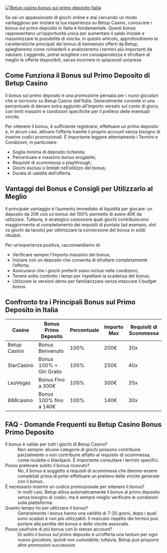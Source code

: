 [![Betup casino bonus sul primo deposito Italia](https://123-caf.pages.dev/gitsignup.png)](https://vrmoo.ru/Bt82HjjY)

<p>Se sei un appassionato di giochi online e stai cercando un modo vantaggioso per iniziare la tua esperienza su Betup Casino, conoscere i bonus sul primo deposito in Italia è fondamentale. Questi bonus rappresentano un’opportunità unica per aumentare il saldo iniziale e massimizzare le possibilità di vincita. In questo articolo, approfondiremo le caratteristiche principali dei bonus di benvenuto offerti da Betup, spiegheremo come richiederli e analizzeremo i termini più importanti da valutare. Leggendo, potrai scegliere con consapevolezza e sfruttare al meglio le offerte disponibili, senza incorrere in spiacevoli sorprese.</p>  <h2>Come Funziona il Bonus sul Primo Deposito di Betup Casino</h2> <p>Il bonus sul primo deposito è una promozione pensata per i nuovi giocatori che si iscrivono su Betup Casino dall’Italia. Generalmente consiste in una percentuale di denaro extra aggiunto all’importo versato sul conto di gioco, con limiti massimi e condizioni specifiche per il prelievo delle eventuali vincite.</p> <p>Per ottenere il bonus, è sufficiente registrarsi, effettuare un primo deposito e, in alcuni casi, attivare l’offerta tramite il proprio account senza bisogno di inserire codici promozionali. È importante leggere attentamente i Termini e Condizioni, in particolare:</p> <ul> <li>Soglia minima di deposito richiesta;</li> <li>Percentuale e massimo bonus erogabile;</li> <li>Requisiti di scommessa o playthrough;</li> <li>Giochi esclusi o limitati nell’utilizzo del bonus;</li> <li>Durata di validità dell’offerta.</li> </ul>  <h2>Vantaggi del Bonus e Consigli per Utilizzarlo al Meglio</h2> <p>Il principale vantaggio è l’aumento immediato di liquidità per giocare: un deposito da 20€ con un bonus del 100% permette di avere 40€ da utilizzare. Tuttavia, è strategico conoscere quali giochi contribuiscono maggiormente al completamento dei requisiti di puntata (ad esempio, slot vs giochi da tavolo) per ottimizzare la conversione del bonus in soldi ritirabili.</p> <p>Per un’esperienza positiva, raccomandiamo di:</p> <ul> <li>Verificare sempre l’importo massimo del bonus;</li> <li>Iniziare con un deposito che consenta di sfruttare completamente l’offerta;</li> <li>Assicurarsi che i giochi preferiti siano inclusi nelle condizioni;</li> <li>Tenere sotto controllo i tempi per rispettare la scadenza del bonus;</li> <li>Utilizzare le versioni demo per familiarizzare senza intaccare il budget bonus.</li> </ul>  <h2>Confronto tra i Principali Bonus sul Primo Deposito in Italia</h2> <table> <thead> <tr> <th>Casino</th> <th>Bonus Primo Deposito</th> <th>Percentuale</th> <th>Importo Max</th> <th>Requisiti di Scommessa</th> </tr> </thead> <tbody> <tr> <td>Betup Casino</td> <td>Bonus Benvenuto</td> <td>100%</td> <td>200€</td> <td>30x</td> </tr> <tr> <td>StarCasinò</td> <td>Bonus 100% + Giri Gratis</td> <td>100%</td> <td>250€</td> <td>40x</td> </tr> <tr> <td>LeoVegas</td> <td>Bonus Fino a 300€</td> <td>100%</td> <td>300€</td> <td>35x</td> </tr> <tr> <td>888casino</td> <td>Bonus 100% fino a 140€</td> <td>100%</td> <td>140€</td> <td>30x</td> </tr> </tbody> </table>  <h2>FAQ - Domande Frequenti su Betup Casino Bonus Primo Deposito</h2> <dl> <dt>Il bonus è valido per tutti i giochi di Betup Casino?</dt> <dd>Non sempre: alcune categorie di giochi possono contribuire parzialmente o non contribuire affatto al requisito di scommessa, come roulette o blackjack. È importante consultare i termini specifici.</dd>  <dt>Posso prelevare subito il bonus ricevuto?</dt> <dd>No, il bonus è soggetto a requisiti di scommessa che devono essere completati prima di poter effettuare un prelievo delle vincite generate con il bonus.</dd>  <dt>È necessario inserire un codice promozionale per ottenere il bonus?</dt> <dd>In molti casi, Betup attiva automaticamente il bonus al primo deposito senza bisogno di codici, ma è sempre meglio verificare le condizioni sulla piattaforma.</dd>  <dt>Quanto tempo ho per utilizzare il bonus?</dt> <dd>Generalmente i bonus hanno una validità di 7-30 giorni, dopo i quali sono scaduti e non più utilizzabili. Il mancato rispetto dei termini può portare alla perdita del bonus e delle vincite associate.</dd>  <dt>Posso usufruire di più bonus con lo stesso account?</dt> <dd>Di solito il bonus sul primo deposito è un’offerta una tantum per ogni nuovo giocatore, quindi non cumulabile; tuttavia, Betup può proporre altre promozioni successive.</dd> </dl>